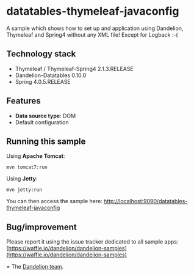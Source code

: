 datatables-thymeleaf-javaconfig
=================================================================

A sample which shows how to set up and application using Dandelion, Thymeleaf and Spring4 without any XML file! Except for Logback :-(

## Technology stack

 - Thymeleaf / Thymeleaf-Spring4 2.1.3.RELEASE
 - Dandelion-Datatables 0.10.0
 - Spring 4.0.5.RELEASE

## Features
		
 - __Data source type__: DOM
 - Default configuration

## Running this sample

Using __Apache Tomcat__:

    mvn tomcat7:run

Using __Jetty__:

    mvn jetty:run

You can then access the sample here: [http://localhost:9090/datatables-thymeleaf-javaconfig](http://localhost:9090/datatables-thymeleaf-javaconfig)

## Bug/improvement

Please report it using the issue tracker dedicated to all sample apps: [https://waffle.io/dandelion/dandelion-samples](https://waffle.io/dandelion/dandelion-samples)

=
The [Dandelion team](http://dandelion.github.io/team/).